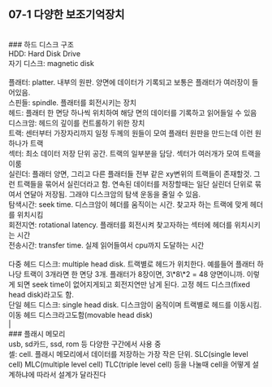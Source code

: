 ## 07-1 다양한 보조기억장치<br>
<br>
### 하드 디스크 구조<br>
HDD: Hard Disk Drive<br>
자기 디스크: magnetic disk <br>
<br>
플래터: platter. 내부의 원판. 양면에 데이터가 기록되고 보통은 플래터가 여러장이 들어있음.<br>
스핀들: spindle. 플래터를 회전시키는 장치<br>
헤드: 플래터 한 면당 하나씩 위치하여 해당 면의 데이터를 기록하고 읽어들일 수 있음<br>
디스크암: 헤드의 깊이를 컨트롤하기 위한 장치<br>
트랙: 센터부터 가장자리까지 일정 두께의 원들이 모여 플래터 원판을 만드는데 이런 원 하나가 트랙<br>
섹터: 최소 데이터 저장 단위 공간. 트랙의 일부분을 담당. 섹터가 여러개가 모여 트랙을 이룸<br>
실린더: 플래터 양면, 그리고 다른 플래터들 전부 같은 xy변위의 트랙들이 존재할것. 그런 트랙들을 묶어서 실린더라고 함. 연속된 데이터를 저장할때는 일단 실린더 단위로 묶여서 연달아 저장됨. 그래야 디스크암의 탐색 운동을 줄일 수 있음.<br>
탐색시간: seek time. 디스크암이 헤더를 움직이는 시간. 찾고자 하는 트랙에 맞게 헤더를 위치시킴 <br>
회전지연: rotational latency. 플래터를 회전시켜 찾고자하는 섹터에 헤더를 위치시키는 시간<br>
전송시간: transfer time. 실제 읽어들여서 cpu까지 도달하는 시간<br>
<br>
다중 헤드 디스크: multiple head disk. 트랙별로 헤드가 위치한다. 예를들어 플래터 하나당 트랙이 3개라면 한 면당 3개. 플래터가 8장이면, 3\*8\*2 = 48 양면이니까. 이렇게 되면 seek time이 없어지게되고 회전지연만 남게 된다. 고정 헤드 디스크(fixed head disk)라고도 함.<br>
단일 헤드 디스크: single head disk. 디스크암이 움직이며 트랙별로 헤드를 이동시킴. 이동 헤드 디스크라고도함(movable head disk)<br>|
<br>
### 플래시 메모리<br>
usb, sd카드, ssd, rom 등 다양한 구간에서 사용 중<br>
셀: cell. 플래시 메모리에서 데이터를 저장하는 가장 작은 단위. SLC(single level cell) MLC(multiple level cell) TLC(triple level cell) 등을 나눌때 cell을 어떻게 설계하냐에 따라서 설계가 달라진다<br>



